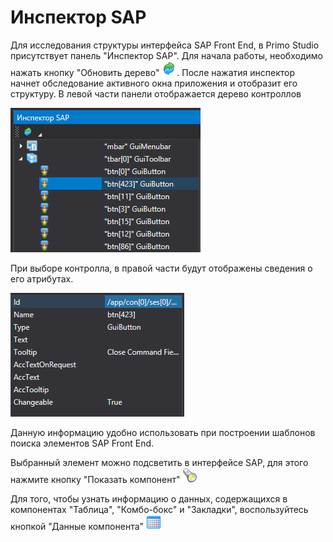# Инспектор SAP

Для исследования структуры интерфейса SAP Front End, в Primo Studio присутствует панель "Инспектор SAP". Для начала работы, необходимо нажать кнопку "Обновить дерево" ![](<../../.gitbook/assets/0 (6).png>). После нажатия инспектор начнет обследование активного окна приложения и отобразит его структуру. В левой части панели отображается дерево контроллов

![](<../../.gitbook/assets/1 (4).png>)

При выборе контролла, в правой части будут отображены сведения о его атрибутах.

![](<../../.gitbook/assets/2 (4).png>)

Данную информацию удобно использовать при построении шаблонов поиска элементов SAP Front End.

Выбранный элемент можно подсветить в интерфейсе SAP, для этого нажмите кнопку "Показать компонент" <img src="../../.gitbook/assets/image (652).png" alt="" data-size="line">&#x20;

Для того, чтобы узнать информацию о данных, содержащихся в компонентах "Таблица", "Комбо-бокс" и "Закладки", воспользуйтесь кнопкой "Данные компонента" <img src="../../.gitbook/assets/btnGetData.png" alt="" data-size="line">&#x20;


